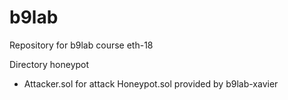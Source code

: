 # b9lab
Repository for b9lab course eth-18

Directory honeypot
- Attacker.sol for attack Honeypot.sol provided by b9lab-xavier
